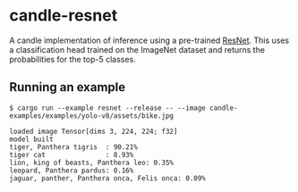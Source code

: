 # candle-resnet

A candle implementation of inference using a pre-trained [ResNet](https://huggingface.co/papers/1512.03385).
This uses a classification head trained on the ImageNet dataset and returns the
probabilities for the top-5 classes.

## Running an example

```
$ cargo run --example resnet --release -- --image candle-examples/examples/yolo-v8/assets/bike.jpg

loaded image Tensor[dims 3, 224, 224; f32]
model built
tiger, Panthera tigris  : 90.21%
tiger cat               : 8.93%
lion, king of beasts, Panthera leo: 0.35%
leopard, Panthera pardus: 0.16%
jaguar, panther, Panthera onca, Felis onca: 0.09%
```
